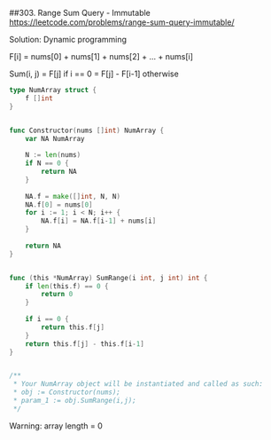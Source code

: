 ##303. Range Sum Query - Immutable
https://leetcode.com/problems/range-sum-query-immutable/

Solution: Dynamic programming

F[i] = nums[0] + nums[1] + nums[2] + ... + nums[i]

Sum(i, j) 
  = F[j]            if i == 0
  = F[j] - F[i-1]   otherwise
  
```go
type NumArray struct {
    f []int
}


func Constructor(nums []int) NumArray {
    var NA NumArray
    
    N := len(nums)
    if N == 0 {
        return NA
    }
    
    NA.f = make([]int, N, N)
    NA.f[0] = nums[0]
    for i := 1; i < N; i++ {
        NA.f[i] = NA.f[i-1] + nums[i]
    }
    
    return NA
}


func (this *NumArray) SumRange(i int, j int) int {
    if len(this.f) == 0 {
        return 0
    }
    
    if i == 0 {
        return this.f[j]
    }
    return this.f[j] - this.f[i-1]
}


/**
 * Your NumArray object will be instantiated and called as such:
 * obj := Constructor(nums);
 * param_1 := obj.SumRange(i,j);
 */
```

Warning: array length = 0
